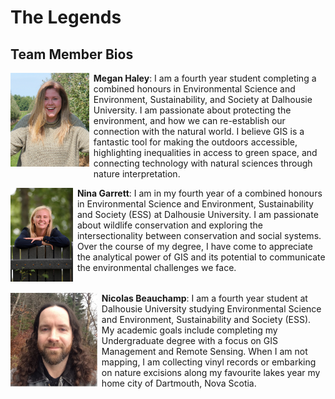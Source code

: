 # The Legends

## Team Member Bios

<img src="../images/megan.jpg" style="max-height:150px; margin:0 .5em .25em 0; float: left;" /> **Megan Haley**: I am a fourth year student completing a combined honours in Environmental Science and Environment, Sustainability, and Society at Dalhousie University. I am passionate about protecting the environment, and how we can re-establish our connection with the natural world. I believe GIS is a fantastic tool for making the outdoors accessible, highlighting inequalities in access to green space, and connecting technology with natural sciences through nature interpretation.<br style="clear:both;" />

<img src="../images/nina.jpg" style="max-height:150px; margin:0 .5em .25em 0; float: left;" /> **Nina Garrett**: I am in my fourth year of a combined honours in Environmental Science and Environment, Sustainability and Society (ESS) at Dalhousie University. I am passionate about wildlife conservation and exploring the intersectionality between conservation and social systems. Over the course of my degree, I have come to appreciate the analytical power of GIS and its potential to communicate the environmental challenges we face.<br style="clear:both;" />

<img src="../images/nicolas.jpg" style="max-height:150px; margin:0 .5em .25em 0; float: left;" /> **Nicolas Beauchamp**: I am a fourth year student at Dalhousie University studying Environmental Science and Environment, Sustainability and Society (ESS). My academic goals include completing my Undergraduate degree with a focus on GIS Management and Remote Sensing. When I am not mapping, I am collecting vinyl records or embarking on nature excisions along my favourite lakes year my home city of Dartmouth, Nova Scotia.<br style="clear:both;" />